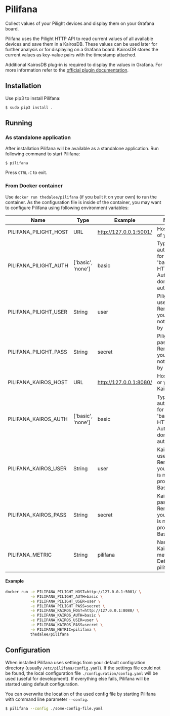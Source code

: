 Pilifana
========

Collect values of your Pilight devices and display them on your Grafana board.

Pilifana uses the Pilight HTTP API to read current values of all available
devices and save them in a KairosDB. These values can be used later for further
analysis or for displaying on a Grafana board. KairosDB stores the current values
as key-value pairs with the timestamp attached.

Additional KairosDB plug-in is required to display the values in Grafana. For more
information refer to the
[official plugin documentation](https://github.com/grafana/kairosdb-datasource).

## Installation

Use pip3 to install Pilifana:

```
$ sudo pip3 install .
```

## Running

### As standalone application

After installation Pilifana will be available as a standalone application. Run 
following command to start Pilifana:

```
$ pilifana
```

Press `CTRL-C` to exit.

### From Docker container

Use `docker run thedalee/pilifana` (if you built it on your own) to run the container. As the configuration file is inside of the container, you may want to configure Pilifana using following environment variables:

|Name|Type|Example|Meaning|
|----|----|-------|-------|
PILIFANA_PILIGHT_HOST|URL|http://127.0.0.1:5001/|Host and port of your Pilight|
PILIFANA_PILIGHT_AUTH|['basic', 'none']|basic|Type of HTTP authentication for Pilight. 'basic': use HTTP Basic Auth, 'none': don't use authentication|
PILIFANA_PILIGHT_USER|String|user|Pilight username. Remove if your Pilight is not protected by Basic Auth|
PILIFANA_PILIGHT_PASS|String|secret|Pilight password. Remove if your Pilight is not protected by Basic Auth|
PILIFANA_KAIROS_HOST|URL|http://127.0.0.1:8080/|Host and port or your KairosDB|
PILIFANA_KAIROS_AUTH|['basic', 'none']|basic|Type of HTTP authentication for KairosDB. 'basic': use HTTP Basic Auth, 'none': don't use authentication|
PILIFANA_KAIROS_USER|String|user|KairosDB username. Remove if your KairosDB is not protected by Basic Auth|
PILIFANA_KAIROS_PASS|String|secret|KairosDB password. Remove if your KairosDB is not protected by Basic Auth|
PILIFANA_METRIC|String|pilifana|Name of the KairosDB metric. Default: pilifana|

#### Example
```sh
docker run -e PILIFANA_PILIGHT_HOST=http://127.0.0.1:5001/ \
           -e PILIFANA_PILIGHT_AUTH=basic \
           -e PILIFANA_PILIGHT_USER=user \
           -e PILIFANA_PILIGHT_PASS=secret \
           -e PILIFANA_KAIROS_HOST=http://127.0.0.1:8080/ \
           -e PILIFANA_KAIROS_AUTH=basic \
           -e PILIFANA_KAIROS_USER=user \
           -e PILIFANA_KAIROS_PASS=secret \
           -e PILIFANA_METRIC=pilifana \
           thedalee/pilifana
``` 

## Configuration

When installed Pilifana uses settings from your default configration directory 
(usually `/etc/pilifana/config.yaml`). If the settings file could not be found, 
the local configuration file `./configuration/config.yaml` will be used (useful 
for development). If everything else fails, Pilifana will be started using default
configuration. 

You can overwrite the location of the used config file by starting Pilifana with 
command line parameter `--config`.

```bash
$ pilifana --config ./some-config-file.yaml
```